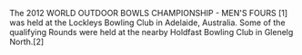 The 2012 WORLD OUTDOOR BOWLS CHAMPIONSHIP - MEN'S FOURS [1] was held at the Lockleys Bowling Club in Adelaide, Australia. Some of the qualifying Rounds were held at the nearby Holdfast Bowling Club in Glenelg North.[2]
